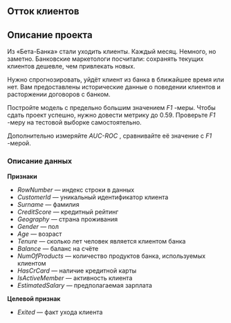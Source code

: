 
## Отток клиентов

## Описание проекта

Из «Бета-Банка» стали уходить клиенты. Каждый месяц. Немного, но заметно. Банковские маркетологи посчитали: сохранять текущих клиентов дешевле, чем привлекать новых.

Нужно спрогнозировать, уйдёт клиент из банка в ближайшее время или нет. Вам предоставлены исторические данные о поведении клиентов и расторжении договоров с банком.

Постройте модель с предельно большим значением  *F1* -меры. Чтобы сдать проект успешно, нужно довести метрику до 0.59. Проверьте  *F1* -меру на тестовой выборке самостоятельно.

Дополнительно измеряйте  *AUC-ROC* , сравнивайте её значение с  *F1* -мерой.


### Описание данных

**Признаки**

* *RowNumber —* индекс строки в данных
* *CustomerId* — уникальный идентификатор клиента
* *Surname —* фамилия
* *CreditScore —* кредитный рейтинг
* *Geography —* страна проживания
* *Gender —* пол
* *Age —* возраст
* *Tenure —* сколько лет человек является клиентом банка
* *Balance —* баланс на счёте
* *NumOfProducts —* количество продуктов банка, используемых клиентом
* *HasCrCard —* наличие кредитной карты
* *IsActiveMember —* активность клиента
* *EstimatedSalary —* предполагаемая зарплата

**Целевой признак**

* *Exited* — факт ухода клиента
